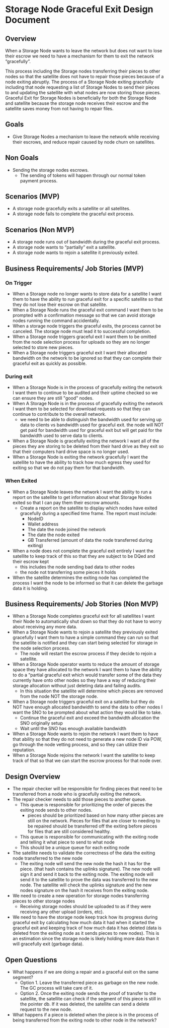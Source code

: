 # Storage Node Graceful Exit Design Document


## Overview

When a Storage Node wants to leave the network but does not want to lose their escrow we need to have a mechanism for them to exit the network “gracefully”.

This process including the Storage nodes transferring their pieces to other nodes so that the satellite does not have to repair those pieces because of a node exiting abruptly. The process of a Storage Node exiting gracefully including that node requesting a list of Storage Nodes to send their pieces to and updating the satellite with what nodes are now storing those pieces. Graceful Exit for Storage Nodes is beneficially for both the Storage Node and satellite because the storage node receives their escrow and the satellite saves money from not having to repair files.


## Goals

- Give Storage Nodes a mechanism to leave the network while receiving their escrows, and reduce repair caused by node churn on satellites. 


## Non Goals

- Sending the storage nodes escrows.
	- The sending of tokens will happen through our normal token payment process.


## Scenarios (MVP)

- A storage node gracefully exits a satellite or all satellites.
- A storage node fails to complete the graceful exit process.


## Scenarios (Non MVP)

- A storage node runs out of bandwidth during the graceful exit process.
- A storage node wants to “partially” exit a satellite.
- A storage node wants to rejoin a satellite it previously exited.


## Business Requirements/ Job Stories (MVP)


### On Trigger
- When a Storage node no longer wants to store data for a satellite I want them to have the ability to run graceful exit for a specific satellite so that they do not lose their escrow on that satellite. 
- When a Storage Node runs the graceful exit command I want them to be prompted with a confirmation message so that we can avoid storage nodes running the command accidentally.
- When a storage node triggers the graceful exits, the process cannot be canceled. The storage node must lead it to successful completion.
- When a Storage node triggers graceful exit I want them to be omitted from the node selection process for uploads so they are no longer selected to store new pieces.
- When a Storage node triggers graceful exit I want their allocated bandwidth on the network to be ignored so that they can complete their graceful exit as quickly as possible.

### During exit
- When a Storage Node is in the process of gracefully exiting the network I want them to continue to be audited and their uptime checked so we can ensure they are still "good" nodes.
- When A Storage Node is in the process of gracefully exiting the network I want them to be selected for download requests so that they can continue to contribute to the overall network.
	- we need to be able to distinguish the bandwidth used for serving up data to clients vs bandwidth used for graceful exit. the node will NOT get paid for bandwidth used for graceful exit but will get paid for the bandwidth used to serve data to clients.
- When a Storage Node is gracefully exiting the network I want all of the pieces they are storing to be deleted from their hard drive as they exit so that their computers hard drive space is no longer used.
- When a Storage Node is exiting the network gracefully I want the satellite to have the ability to track how much egress they used for exiting so that we do not pay them for that bandwidth.

### When Exited 
- When a Storage Node leaves the network I want the ability to run a report on the satellite to get information about what Storage Nodes exited so that I can pay them their escrow amounts. 
	- Create a report on the satellite to display which nodes have exited gracefully during a specified time frame. The report must include:
		- NodeID
		- Wallet address
		- The date the node joined the network
		- The date the node exited
		- GB Transferred (amount of data the node transferred during exiting)	
- When a node does not complete the graceful exit entirely I want the satellite to keep track of this so that they are subject to be DQed and their escrow kept
	- this includes the node sending bad data to other nodes
	- the node not transferring some pieces it holds
- When the satellite determines the exiting node has completed the process I want the node to be informed so that it can delete the garbage data it is holding. 


## Business Requirements/ Job Stories (Non MVP)

- When a Storage Node completes graceful exit for all satellites I want their Node to automatically shut down so that they do not have to worry about receiving any more data.
- When a Storage Node wants to rejoin a satellite they previously exited gracefully I want them to have a simple command they can run so that the satellite is notified and they can start being selected for storage in the node selection process.
	- The node will restart the escrow process if they decide to rejoin a satellite. 
- When a Storage Node operator wants to reduce the amount of storage space they have allocated to the network I want them to have the ability to do a “partial graceful exit which would transfer some of the data they currently have onto other nodes so they have a way of reducing their storage allocation without just deleting data and failing audits. 
	- In this situation the satellite will determine which pieces are removed from the node NOT the storage node.
- When a Storage node triggers graceful exit on a satellite but they do NOT have enough allocated bandwidth to send the data to other nodes I want the SNO to be prompted about what action they would like to take. 
	- Continue the graceful exit and exceed the bandwidth allocation the SNO originally setup
	- Wait until the SNO has enough available bandwidth
- When a Storage Node wants to rejoin the network I want them to have that ability so that they do not need to generate a new node ID via POW, go through the node vetting process, and so they can utilize their reputation. 
- When a Storage Node rejoins the network I want the satellite to keep track of that so that we can start the escrow process for that node over. 


## Design Overview

- The repair checker will be responsible for finding pieces that need to be transferred from a node who is gracefully exiting the network.
- The repair checker needs to add those pieces to another queue.
	- This queue is responsible for prioritizing the order of pieces the exiting node sends to other nodes.
		- pieces should be prioritized based on how many other pieces are still on the network. Pieces for files that are closer to needing to be repaired should be transferred off the exiting before pieces for files that are still considered healthy.
	- This queue is responsible for communicating with the exiting node and telling it what piece to send to what node
	- This should be a unique queue for each exiting node
- The satellite needs to validate the correctness of the data the exiting node transferred to the new node
	- The exiting node will send the new node the hash it has for the piece. (that hash contains the uplinks signature). The new node will sign it and send it back to the exiting node. The exiting node will send it to the satellite to prove the data was transferred to the new node. The satellite will check the uplinks signature and the new nodes signature on the hash it receives from the exiting node.
- We need to create a new operation for storage nodes transferring pieces to other storage nodes
	- Receiving storage nodes should be uploaded to as if they were receiving any other upload (orders, etc).
- We need to have the storage node keep track how its progress during graceful exit by calculating how much data it had when it started the graceful exit and keeping track of how much data it has deleted (data is deleted from the exiting node as it sends pieces to new nodes). This is an estimation since the storage node is likely holding more data than it will gracefully exit (garbage data). 


## Open Questions

- What happens if we are doing a repair and a graceful exit on the same segment?
	- Option 1. Leave the transferred piece as garbage on the new node. The GC process will take care of it.
	- Option 2. Once the exiting node sends the proof of transfer to the satellite, the satellite can check if the segment of this piece is still in the pointer db. If it was deleted, the satellite can send a delete request to the new node.
- What happens if a piece is deleted when the piece is in the process of being transferred from the exiting node to other node in the network?
